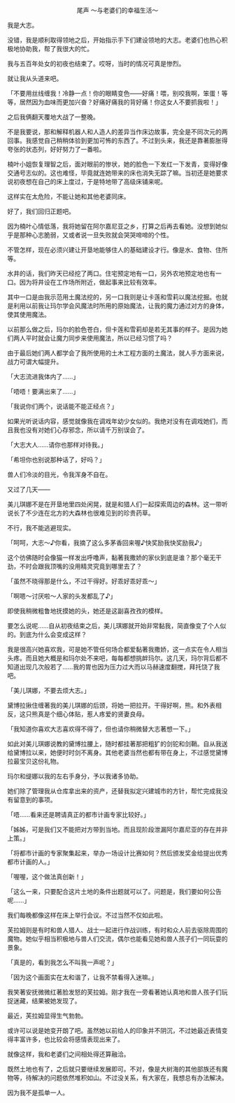 <p align="center">尾声 ～与老婆们的幸福生活～</p>

我是大志。

没错，我是顺利取得领地之后，开始指示手下们建设领地的大志。老婆们也热心积极地协助我，帮了我很大的忙。

我与五百年处女的初夜也结束了。哎呀，当时的情况可真是惨烈。

就让我从头道来吧。

「不要用丝线缠我！冷静一点！你的眼睛变色——好痛！喂，别咬我啊，笨蛋！等等，居然因为血味而更加兴奋？好痛好痛我的背好痛！你这女人不要抓我啦！」

之后我俩翻天覆地大战了一整晚。

不是我要说，那和解释机器人和人造人的差异当作床边故事，完全是不同次元的两回事。我感觉自己稍稍体验到更加可怖的东西了。不过到头来，我还是靠著膨胀得夸张的状态列，好好努力了一番啦。

楠叶小姐恢复理智之后，面对眼前的惨状，她的脸色一下发红一下发青，变得好像交通号志似的。这也难怪，毕竟就连她带来的床也消失无踪了嘛。当初还是她要求说初夜想在自己的床上度过，于是特地带了高级床铺来呢。

这样实在太危险，不能让她和其他老婆同床。

好了，我们回归正题吧。

因为楠叶心情低落，我将她留在阿尔嘉尼亚之乡，打算之后再去看她。没想到她似乎是那种心志脆弱，又或者说一旦失败就会哭哭啼啼的个性。

不管怎样，现在必须兴建让开垦地能够住人的基础建设才行。像是水、食物、住所等。

水井的话，我们昨天已经挖了两口。住宅预定地有一口，另外农地预定地也有一口。因为将井设在工作场所附近，做起事来比较有效率。

其中一口是由我示范用土魔法挖的，另一口我则是让卡莲和雪莉以魔法挖掘。也就是利用以前我让玛尔学会风魔法时所用的原始魔法，让我的魔力通过对方的身体，使其使用魔法。

以前那么做之后，玛尔的脸色苍白，但卡莲和雪莉却是若无其事的样子。是因为她们两人平时就会让魔力同步来使用魔法，所以已经习惯了吗？

由于最后她们两人都学会了我所使用的土木工程方面的土魔法，就人手方面来说，战力可谓大幅提升。

「大志流进我体内了……」

「唔唔！要满出来了……」

「我说你们两个，说话能不能正经点？」

如果光听说话内容，感觉就像我在调戏年幼少女似的。我绝对没有在调戏她们，而且我也没有对她们心存邪念，所以请千万别误会了。

「大志大人……请你也那样对待我。」

「希坦你也别说那种话了，好吗？」

兽人们冷淡的目光，令我浑身不自在。

又过了几天——

美儿琪娜不是在开垦地里四处闲晃，就是和猎人们一起探索周边的森林。这一带听说长了不少连在北方的大森林也很难见到的珍贵药草。

不行，我不能逃避现实。

「呵呵，大志～♪你看，我摘了这么多茅香回来喔♪快奖励我快奖励我♪」

这个彷佛随时会像猫一样发出呼噜声，黏著我撒娇的家伙到底是谁？那个毫无干劲，不时会跟我顶嘴的没用精灵究竟到哪里去了？

「虽然不晓得那是什么，不过干得好。好乖好乖好乖～」

「啊嗯～讨厌啦～人家的头发都乱了♪」

即使我稍微粗鲁地抚摸她的头，她还是这副喜孜孜的模样。

要怎么说呢……自从初夜结束之后，美儿琪娜就开始非常黏我，简直像变了个人似的。到底为什么会变成这样？

我是很高兴她喜欢我，可是她不管任何场合都爱黏著我撒娇，这一点实在令人相当头疼。而且她大概是和玛尔处不来吧，每每都想挑衅玛尔。这几天，玛尔背后都不知道出现几次般若了……我的胃也因为压力过大而以马赫速度翻搅，拜托饶了我吧。

「美儿琪娜，不要去烦大志。」

黛博拉揪住缠著我的美儿琪娜的后颈，将她一把拉开。干得好啊，熊。和外表相反，这只熊真是个细心体贴，惹人疼爱的贤妻良母。

「我知道你喜欢大志喜欢得不得了，但也请你稍微替大志著想一下。」

如此对美儿琪娜说教的黛博拉腰上，随时都挂著那把粗犷的剑铊和剑鞘。自从我送给黛博拉以来，她便时时剑不离身。其他老婆当然也都有带在身上，不过感觉黛博拉最宝贝这份礼物。

玛尔和缇娜以我的左右手身分，予以我诸多协助。

她们除了管理我从仓库拿出来的资产，还替我拟定兴建城市的方针，帮忙完成我没有留意到的事项。

「唔……看来还是聘请真正的都市计画专家比较好。」

「姊姊，可是我们又不能把对方带到当地。而且现阶段泄漏阿尔嘉尼亚的存在并非上策。」

「将都市计画的专家聚集起来，举办一场设计比赛如何？然后颁发奖金给提出优秀都市计画的人。」

「喔喔，这个做法真创新！」

「这么一来，只要配合这片土地的条件出题就可以了。问题是，我们要如何公告呢……」

我们每晚都像这样在床上举行会议。不过当然不仅如此啦。

芙拉姆则是有时和兽人猎人、战士一起进行作战训练，有时和众人前去驱除周围的魔物。她似乎相当积极地与兽人们交流，偶尔也能看见她和兽人孩子们一同玩耍的景象。

「真是的，看到我怎么不叫我一声呢？」

「因为这个画面实在太和谐了，让我不禁看得入迷嘛。」

我笑著安抚微微红著脸发怒的芙拉姆。刚才我在一旁看著她认真地和兽人孩子们玩捉迷藏，结果被她发现了。

最近，芙拉姆显得生气勃勃。

或许可以说是她变开朗了吧。虽然她以前给人的印象并不阴沉，不过她最近表情变得丰富许多，也比较会将感情表现出来了。

就像这样，我和老婆们之间相处得还算融洽。

既然土地也有了，之后就只要继续发展即可。不对，像是大树海的其他部族还有魔物等，待解决的问题依然堆积如山。不过没关系，有大家在，我想总有办法解决。

因为我不是孤单一人。

